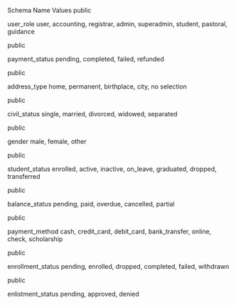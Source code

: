 Schema Name Values
public

user_role user, accounting, registrar, admin, superadmin, student, pastoral, guidance

public

payment_status pending, completed, failed, refunded

public

address_type home, permanent, birthplace, city, no selection

public

civil_status single, married, divorced, widowed, separated

public

gender male, female, other

public

student_status enrolled, active, inactive, on_leave, graduated, dropped, transferred

public

balance_status pending, paid, overdue, cancelled, partial

public

payment_method cash, credit_card, debit_card, bank_transfer, online, check, scholarship

public

enrollment_status pending, enrolled, dropped, completed, failed, withdrawn

public

enlistment_status pending, approved, denied
